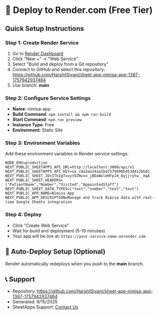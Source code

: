 
# 🚀 Deploy to Render.com (Free Tier)

## Quick Setup Instructions

### Step 1: Create Render Service
1. Go to [Render Dashboard](https://dashboard.render.com/)
2. Click "New +" → "Web Service"
3. Select "Build and deploy from a Git repository"
4. Connect to GitHub and select this repository: https://github.com/HarshilSiyani/sheet-app-nimisa-app-1387-1757942937484
5. Use branch: **main**

### Step 2: Configure Service Settings
- **Name**: nimisa-app
- **Build Command**: `npm install && npm run build`
- **Start Command**: `npm run preview`
- **Instance Type**: Free
- **Environment**: Static Site

### Step 3: Environment Variables
Add these environment variables in Render service settings:

```
NODE_ENV=production
NEXT_PUBLIC_SHEETAPPS_API_URL=http://localhost:3000/api/v1
NEXT_PUBLIC_SHEETAPPS_API_KEY=sk_c8a2ee34aa1b4f579496b453d412bbd1
NEXT_PUBLIC_SHEET_ID=1TkIgTxvyrDJNvvo_jBOaWxleHFpJd_8yjjrytw__XqA
NEXT_PUBLIC_SHEET_HEADERS=["PatientName","Number","Visited","AppointedStaff"]
NEXT_PUBLIC_SHEET_DATA_TYPES=["text","number","text","text"]
NEXT_PUBLIC_APP_NAME=Nimisa App
NEXT_PUBLIC_APP_DESCRIPTION=Manage and track Nimisa data with real-time Google Sheets integration
```

### Step 4: Deploy
- Click "Create Web Service"
- Wait for build and deployment (5-10 minutes)
- Your app will be live at: `https://your-service-name.onrender.com`

## 🔄 Auto-Deploy Setup (Optional)
Render automatically redeploys when you push to the **main** branch.

## 📞 Support
- Repository: https://github.com/HarshilSiyani/sheet-app-nimisa-app-1387-1757942937484
- Generated: 9/15/2025
- SheetApps Support: [Contact Us](mailto:support@sheetapps.com)

